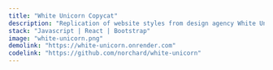 ```yaml
---
title: "White Unicorn Copycat"
description: "Replication of website styles from design agency White Unicorn"
stack: "Javascript | React | Bootstrap"
image: "white-unicorn.png"
demolink: "https://white-unicorn.onrender.com"
codelink: "https://github.com/norchard/white-unicorn"
---
```

